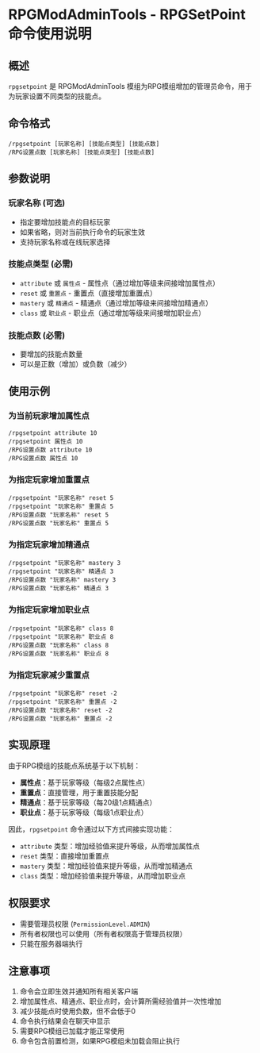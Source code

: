 # RPGModAdminTools - RPGSetPoint 命令使用说明

## 概述
`rpgsetpoint` 是 RPGModAdminTools 模组为RPG模组增加的管理员命令，用于为玩家设置不同类型的技能点。

## 命令格式
```
/rpgsetpoint [玩家名称] [技能点类型] [技能点数]
/RPG设置点数 [玩家名称] [技能点类型] [技能点数]
```

## 参数说明

### 玩家名称 (可选)
- 指定要增加技能点的目标玩家
- 如果省略，则对当前执行命令的玩家生效
- 支持玩家名称或在线玩家选择

### 技能点类型 (必需)
- `attribute` 或 `属性点` - 属性点（通过增加等级来间接增加属性点）
- `reset` 或 `重置点` - 重置点（直接增加重置点）
- `mastery` 或 `精通点` - 精通点（通过增加等级来间接增加精通点）
- `class` 或 `职业点` - 职业点（通过增加等级来间接增加职业点）

### 技能点数 (必需)
- 要增加的技能点数量
- 可以是正数（增加）或负数（减少）

## 使用示例

### 为当前玩家增加属性点
```
/rpgsetpoint attribute 10
/rpgsetpoint 属性点 10
/RPG设置点数 attribute 10
/RPG设置点数 属性点 10
```

### 为指定玩家增加重置点
```
/rpgsetpoint "玩家名称" reset 5
/rpgsetpoint "玩家名称" 重置点 5
/RPG设置点数 "玩家名称" reset 5
/RPG设置点数 "玩家名称" 重置点 5
```

### 为指定玩家增加精通点
```
/rpgsetpoint "玩家名称" mastery 3
/rpgsetpoint "玩家名称" 精通点 3
/RPG设置点数 "玩家名称" mastery 3
/RPG设置点数 "玩家名称" 精通点 3
```

### 为指定玩家增加职业点
```
/rpgsetpoint "玩家名称" class 8
/rpgsetpoint "玩家名称" 职业点 8
/RPG设置点数 "玩家名称" class 8
/RPG设置点数 "玩家名称" 职业点 8
```

### 为指定玩家减少重置点
```
/rpgsetpoint "玩家名称" reset -2
/rpgsetpoint "玩家名称" 重置点 -2
/RPG设置点数 "玩家名称" reset -2
/RPG设置点数 "玩家名称" 重置点 -2
```

## 实现原理

由于RPG模组的技能点系统基于以下机制：
- **属性点**：基于玩家等级（每级2点属性点）
- **重置点**：直接管理，用于重置技能分配
- **精通点**：基于玩家等级（每20级1点精通点）
- **职业点**：基于玩家等级（每级1点职业点）

因此，`rpgsetpoint` 命令通过以下方式间接实现功能：
- `attribute` 类型：增加经验值来提升等级，从而增加属性点
- `reset` 类型：直接增加重置点
- `mastery` 类型：增加经验值来提升等级，从而增加精通点
- `class` 类型：增加经验值来提升等级，从而增加职业点

## 权限要求
- 需要管理员权限 (`PermissionLevel.ADMIN`)
- 所有者权限也可以使用（所有者权限高于管理员权限）
- 只能在服务器端执行

## 注意事项
1. 命令会立即生效并通知所有相关客户端
2. 增加属性点、精通点、职业点时，会计算所需经验值并一次性增加
3. 减少技能点时使用负数，但不会低于0
4. 命令执行结果会在聊天中显示
5. 需要RPG模组已加载才能正常使用
6. 命令包含前置检测，如果RPG模组未加载会阻止执行